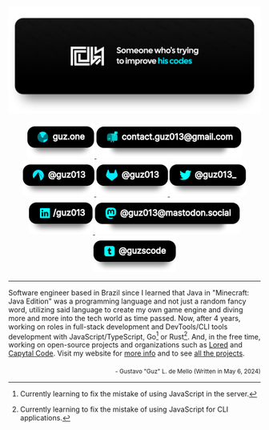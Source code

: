<div>
    <div align="center">
        <a href="https://guz.one/code">
            <img src="./static/profile-banner.svg" width="1000"/>
        </a>
    </div>
    <div align="center">
        <p>
            <!-- <a href="mailto:contact.guz013@gmail.com?subject=Job opportunity">
                <img src="./static/job-badge.svg"/>
            </a> -->
            <span> </span>
            <a href="https://guz.one">
                <img src="./static/website-badge.svg"/>
            </a>
            <span> </span>
            <a href="mailto:contact.guz013@gmail.com?subject=GitHub profile&body=Nice profile btw!">
                <img src="./static/email-badge.svg"/>
            </a>
            <span> </span>
            <a href="https://codeberg.org/Guz013">
                <img src="./static/codeberg-badge.svg"/>
            </a>
            <span> </span>
            <a href="https://gitlab.com/Guz013">
                <img src="./static/gitlab-badge.svg"/>
            </a>
            <span> </span>
            <a href="https://twitter.com/guz013_">
                <img src="./static/twitter-badge.svg"/>
            </a>
            <span> </span>
            <a href="https://linkedin.com/in/guz013_">
                <img src="./static/linkedin-badge.svg"/>
            </a>
            <span> </span>
            <a href="https://mastodon.social/@guz013">
                <img src="./static/mastodon-badge.svg"/>
            </a>
            <span> </span>
            <a href="https://guzscode.tumblr.com">
                <img src="./static/tumblr-badge.svg"/>
            </a>
        </p>
    </div>
</div>

---

Software engineer based in Brazil since I learned that Java in "Minecraft: Java
Edition" was a programming language and not just a random fancy word, utilizing
said language to create my own game engine and diving more and more into the
tech world as time passed. Now, after 4 years, working on roles in
full-stack development and DevTools/CLI tools development with
JavaScript/TypeScript, Go[^1] or Rust[^2]. And, in the free time, working on
open-source projects and organizations such as
[Lored](https://forge.capytal.company/LoredDev) and [Capytal
Code](https://forge.capytal.company/capytalcode). Visit my website for [more
info](https://guz.one/about) and to see [all the
projects](https://forge.capytal.company/explore/repos).

<p align="right"><sub>- Gustavo "Guz" L. de Mello (Written in May 6, 2024)</sub></p>

[^1]: Currently learning to fix the mistake of using JavaScript in the server.
[^2]: Currently learning to fix the mistake of using JavaScript for CLI applications.
